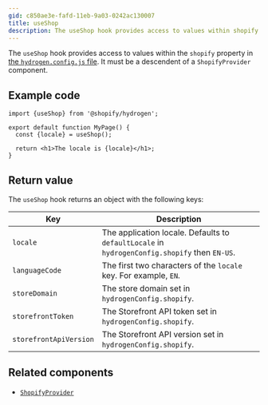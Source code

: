 ```yaml
---
gid: c850ae3e-fafd-11eb-9a03-0242ac130007
title: useShop
description: The useShop hook provides access to values within shopify.config.js.
---
```


The `useShop` hook provides access to values within the `shopify` property in [the `hydrogen.config.js` file](https://shopify.dev/custom-storefronts/hydrogen/framework/hydrogen-config). It must be a descendent of a `ShopifyProvider` component.

## Example code

```tsx
import {useShop} from '@shopify/hydrogen';

export default function MyPage() {
  const {locale} = useShop();

  return <h1>The locale is {locale}</h1>;
}
```

## Return value

The `useShop` hook returns an object with the following keys:

| Key                    | Description                                                                                   |
| ---------------------- | --------------------------------------------------------------------------------------------- |
| `locale`               | The application locale. Defaults to `defaultLocale` in `hydrogenConfig.shopify` then `EN-US`. |
| `languageCode`         | The first two characters of the `locale` key. For example, `EN`.                              |
| `storeDomain`          | The store domain set in `hydrogenConfig.shopify`.                                             |
| `storefrontToken`      | The Storefront API token set in `hydrogenConfig.shopify`.                                     |
| `storefrontApiVersion` | The Storefront API version set in `hydrogenConfig.shopify`.                                   |

## Related components

- [`ShopifyProvider`](https://shopify.dev/api/hydrogen/components/global/shopifyprovider)
